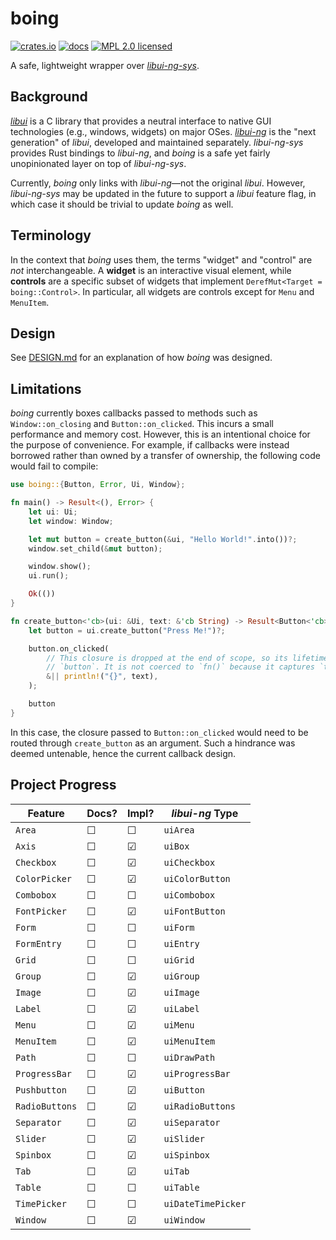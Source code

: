 # boing

[![crates.io](https://img.shields.io/crates/v/boing)](https://crates.io/crates/boing)
[![docs](https://docs.rs/boing/badge.svg)](https://docs.rs/boing)
[![MPL 2.0 licensed](https://img.shields.io/badge/license-MPL2-green)](./LICENSE)

A safe, lightweight wrapper over [*libui-ng-sys*](https://crates.io/crates/libui-ng-sys).

## Background

[*libui*](https://github.com/andlabs/libui) is a C library that provides a neutral interface to native GUI technologies (e.g., windows, widgets) on major OSes. [*libui-ng*](https://github.com/libui-ng/libui-ng) is the "next generation" of *libui*, developed and maintained separately. *libui-ng-sys* provides Rust bindings to *libui-ng*, and *boing* is a safe yet fairly unopinionated layer on top of *libui-ng-sys*.

Currently, *boing* only links with *libui-ng*&mdash;not the original *libui*. However, *libui-ng-sys* may be updated in the future to support a *libui* feature flag, in which case it should be trivial to update *boing* as well.

## Terminology

In the context that *boing* uses them, the terms "widget" and "control" are *not* interchangeable. A **widget** is an interactive visual element, while **controls** are a specific subset of widgets that implement `DerefMut<Target = boing::Control>`. In particular, all widgets are controls except for `Menu` and `MenuItem`.

## Design

See [DESIGN.md](./DESIGN.md) for an explanation of how *boing* was designed.

## Limitations

*boing* currently boxes callbacks passed to methods such as `Window::on_closing` and `Button::on_clicked`. This incurs a small performance and memory cost. However, this is an intentional choice for the purpose of convenience. For example, if callbacks were instead borrowed rather than owned by a transfer of ownership, the following code would fail to compile:

```rust
use boing::{Button, Error, Ui, Window};

fn main() -> Result<(), Error> {
    let ui: Ui;
    let window: Window;

    let mut button = create_button(&ui, "Hello World!".into())?;
    window.set_child(&mut button);

    window.show();
    ui.run();

    Ok(())
}

fn create_button<'cb>(ui: &Ui, text: &'cb String) -> Result<Button<'cb>, Error> {
    let button = ui.create_button("Press Me!")?;

    button.on_clicked(
        // This closure is dropped at the end of scope, so its lifetime ends before that of
        // `button`. It is not coerced to `fn()` because it captures `text`.
        &|| println!("{}", text),
    );

    button
}
```

In this case, the closure passed to `Button::on_clicked` would need to be routed through `create_button` as an argument. Such a hindrance was deemed untenable, hence the current callback design.

## Project Progress

| Feature       | Docs? | Impl? | *libui-ng* Type |
| ------------- | ----- | ----- | --------------- |
| `Area`        | ☐    | ☐    | `uiArea`
| `Axis`        | ☐    | ☑    | `uiBox`
| `Checkbox`    | ☐    | ☑    | `uiCheckbox`
| `ColorPicker` | ☐    | ☑    | `uiColorButton`
| `Combobox`    | ☐    | ☐    | `uiCombobox`
| `FontPicker`  | ☐    | ☑    | `uiFontButton`
| `Form`        | ☐    | ☐    | `uiForm`
| `FormEntry`   | ☐    | ☐    | `uiEntry`
| `Grid`        | ☐    | ☐    | `uiGrid`
| `Group`       | ☐    | ☑    | `uiGroup`
| `Image`       | ☐    | ☑    | `uiImage`
| `Label`       | ☐    | ☑    | `uiLabel`
| `Menu`        | ☐    | ☑    | `uiMenu`
| `MenuItem`    | ☐    | ☑    | `uiMenuItem`
| `Path`        | ☐    | ☐    | `uiDrawPath`
| `ProgressBar` | ☐    | ☑    | `uiProgressBar`
| `Pushbutton`  | ☐    | ☑    | `uiButton`
| `RadioButtons`| ☐    | ☑    | `uiRadioButtons`
| `Separator`   | ☐    | ☑    | `uiSeparator`
| `Slider`      | ☐    | ☑    | `uiSlider`
| `Spinbox`     | ☐    | ☑    | `uiSpinbox`
| `Tab`         | ☐    | ☑    | `uiTab`
| `Table`       | ☐    | ☐    | `uiTable`
| `TimePicker`  | ☐    | ☐    | `uiDateTimePicker`
| `Window`      | ☐    | ☑    | `uiWindow`
